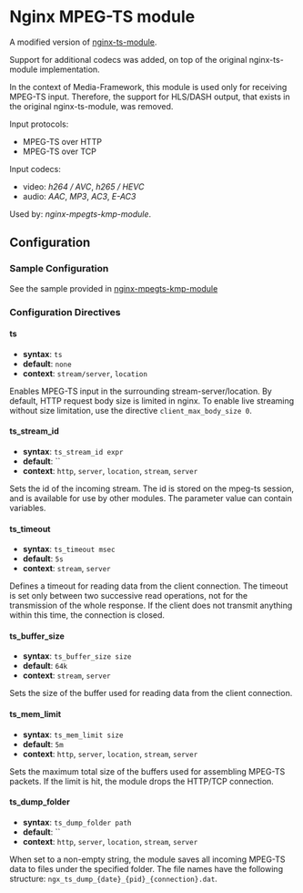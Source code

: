 # Nginx MPEG-TS module

A modified version of [nginx-ts-module](https://github.com/arut/nginx-ts-module).

Support for additional codecs was added, on top of the original nginx-ts-module implementation.

In the context of Media-Framework, this module is used only for receiving MPEG-TS input.
Therefore, the support for HLS/DASH output, that exists in the original nginx-ts-module, was removed.

Input protocols:
- MPEG-TS over HTTP
- MPEG-TS over TCP

Input codecs:
- video: *h264 / AVC*, *h265 / HEVC*
- audio: *AAC*, *MP3*, *AC3*, *E-AC3*

Used by: *nginx-mpegts-kmp-module*.

## Configuration

### Sample Configuration

See the sample provided in [nginx-mpegts-kmp-module](../nginx-mpegts-kmp-module/README.md#sample-configuration)

### Configuration Directives

#### ts
* **syntax**: `ts`
* **default**: `none`
* **context**: `stream/server`, `location`

Enables MPEG-TS input in the surrounding stream-server/location.
By default, HTTP request body size is limited in nginx. To enable live streaming without size limitation, use the directive `client_max_body_size 0`.

#### ts_stream_id
* **syntax**: `ts_stream_id expr`
* **default**: ``
* **context**: `http`, `server`, `location`, `stream`, `server`

Sets the id of the incoming stream. The id is stored on the mpeg-ts session, and is available for use by other modules.
The parameter value can contain variables.

#### ts_timeout
* **syntax**: `ts_timeout msec`
* **default**: `5s`
* **context**: `stream`, `server`

Defines a timeout for reading data from the client connection.
The timeout is set only between two successive read operations, not for the transmission of the whole response.
If the client does not transmit anything within this time, the connection is closed.

#### ts_buffer_size
* **syntax**: `ts_buffer_size size`
* **default**: `64k`
* **context**: `stream`, `server`

Sets the size of the buffer used for reading data from the client connection.

#### ts_mem_limit
* **syntax**: `ts_mem_limit size`
* **default**: `5m`
* **context**: `http`, `server`, `location`, `stream`, `server`

Sets the maximum total size of the buffers used for assembling MPEG-TS packets.
If the limit is hit, the module drops the HTTP/TCP connection.

#### ts_dump_folder
* **syntax**: `ts_dump_folder path`
* **default**: ``
* **context**: `http`, `server`, `location`, `stream`, `server`

When set to a non-empty string, the module saves all incoming MPEG-TS data to files under the specified folder.
The file names have the following structure: `ngx_ts_dump_{date}_{pid}_{connection}.dat`.
